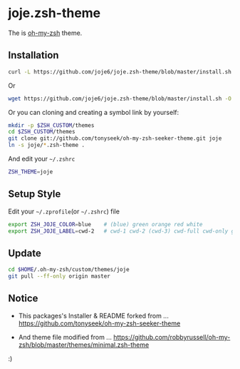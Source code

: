 # joje.zsh-theme
The is [oh-my-zsh](https://github.com/robbyrussell/oh-my-zsh) theme.

## Installation
```sh
curl -L https://github.com/joje6/joje.zsh-theme/blob/master/install.sh | zsh
```
Or
```sh
wget https://github.com/joje6/joje.zsh-theme/blob/master/install.sh -O - | zsh
```

Or you can cloning and creating a symbol link by yourself:
```sh
mkdir -p $ZSH_CUSTOM/themes
cd $ZSH_CUSTOM/themes
git clone git://github.com/tonyseek/oh-my-zsh-seeker-theme.git joje
ln -s joje/*.zsh-theme .
```

And edit your `~/.zshrc`
```sh
ZSH_THEME=joje
```

## Setup Style
Edit your `~/.zprofile`(or `~/.zshrc`) file
```sh
export ZSH_JOJE_COLOR=blue    # (blue) green orange red white
export ZSH_JOJE_LABEL=cwd-2   # cwd-1 cwd-2 (cwd-3) cwd-full cwd-only git-only
```

## Update
```sh
cd $HOME/.oh-my-zsh/custom/themes/joje
git pull --ff-only origin master
```

## Notice
- This packages's Installer & README forked from ...
https://github.com/tonyseek/oh-my-zsh-seeker-theme

- And theme file modified from ...
https://github.com/robbyrussell/oh-my-zsh/blob/master/themes/minimal.zsh-theme

:)